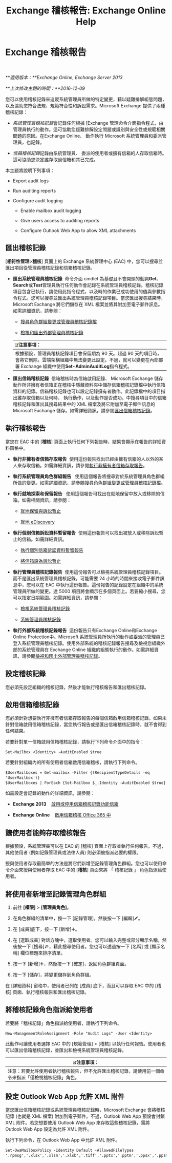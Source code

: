 ﻿---
title: 'Exchange 稽核報告: Exchange Online Help'
TOCTitle: Exchange 稽核報告
ms:assetid: 2b3e1529-1677-4564-be0b-ce22757ddc0d
ms:mtpsurl: https://technet.microsoft.com/zh-tw/library/JJ150497(v=EXCHG.150)
ms:contentKeyID: 50472299
ms.date: 05/23/2018
mtps_version: v=EXCHG.150
ms.translationtype: MT
---

# Exchange 稽核報告

 

_**適用版本：**Exchange Online, Exchange Server 2013_

_**上次修改主題的時間：**2016-12-09_

您可以使用稽核記錄來追蹤系統管理員所做的特定變更，藉以疑難排解組態問題，以及協助您符合法規、規範符合性和訴訟需求。Microsoft Exchange 提供了兩種稽核記錄：

  - *系統管理員稽核記錄*會記錄任何根據 \[Exchange 管理命令介面指令程式，由管理員執行的動作。這可協助您疑難排解設定問題或識別與安全性或規範相關問題的原因。在Exchange Online、 動作執行 Microsoft 系統管理員和委派管理員，也記錄。

  - *信箱稽核記錄*記錄由系統管理員、 委派的使用者或擁有信箱的人存取信箱時。這可協助您決定誰存取過信箱和其已完成。

本主題將說明下列事項：

  - Export audit logs

  - Run auditing reports

  - Configure audit logging
    
      - Enable mailbox audit logging
    
      - Give users access to auditing reports
    
      - Configure Outlook Web App to allow XML attachments

## 匯出稽核記錄

\[**相符性管理**\>**稽核**\] 頁面上的 Exchange 系統管理中心 (EAC) 中，您可以搜尋並匯出項目從管理員稽核記錄和信箱稽核記錄。

  - **匯出系統管理員稽核記錄**  命令介面 cmdlet 為基礎且不會開頭的動詞**Get**、 **Search**或**Test**管理員執行任何動作會記錄在系統管理員稽核記錄。稽核記錄項目包含已執行，請使用此指令程式，以及時的作業已成功使用的值與參數指令程式。您可以搜尋並匯出系統管理員稽核記錄項目。當您匯出搜尋結果時，Microsoft Exchange 將它們儲存在 XML 檔案並將其附加至電子郵件訊息。如需詳細資訊，請參閱：
    
      - [搜尋角色群組變更或管理員稽核記錄檔](search-the-role-group-changes-or-administrator-audit-logs-exchange-2013-help.md)
    
      - [檢視和匯出外部管理員稽核記錄](https://technet.microsoft.com/zh-tw/library/dn505728\(v=exchg.150\))
    
    <table>
    <thead>
    <tr class="header">
    <th><img src="images/Bb124558.note(EXCHG.150).gif" title="注意事項" alt="注意事項" />注意事項：</th>
    </tr>
    </thead>
    <tbody>
    <tr class="odd">
    <td>根據預設，管理員稽核記錄項目會保留期為 90 天。超過 90 天的項目時，會將它刪除。雲端架構組織中無法變更此設定。不過，就可以變更在內部部署 Exchange 組織中使用<strong>Set-AdminAuditLog</strong>指令程式。</td>
    </tr>
    </tbody>
    </table>


  - **匯出信箱稽核記錄**  信箱稽核時為信箱啟用記錄、 Microsoft Exchange 儲存動作所非擁有者信箱正在稽核中隱藏資料夾中儲存信箱稽核記錄檔中執行信箱資料的記錄。信箱稽核記錄也可以設定記錄擁有者動作。此記錄檔中的項目指出誰存取信箱以及何時、 執行動作，以及動作是否成功。中搜尋項目中的信箱稽核記錄和匯出其搜尋結果中的 XML 檔案及將它附加至電子郵件訊息的 Microsoft Exchange 儲存。如需詳細資訊，請參閱[匯出信箱稽核記錄](export-mailbox-audit-logs-exchange-2013-help.md)。

## 執行稽核報告

當您在 EAC 中的 \[**稽核**\] 頁面上執行任何下列報告時，結果會顯示在報告的詳細資料窗格中。

  - **執行非擁有者信箱存取報告**  使用這份報告找出已經由擁有信箱的人以外的某人來存取信箱。如需詳細資訊，請參閱[執行非擁有者信箱存取報告](run-a-non-owner-mailbox-access-report-exchange-online-help.md)。

  - **執行系統管理員角色群組報告**   使用這個報告將搜尋對於系統管理員角色群組所做的變更。如需詳細資訊，請參閱[搜尋角色群組變更或管理員稽核記錄檔](search-the-role-group-changes-or-administrator-audit-logs-exchange-2013-help.md)。

  - **執行就地探索和保留報告**   使用這個報告可找出在就地保留中放入或移除的信箱。如需相關資訊，請參閱：
    
      - [就地保留與訴訟暫止](in-place-hold-and-litigation-hold-exchange-2013-help.md)
    
      - [就地 eDiscovery](in-place-ediscovery-exchange-2013-help.md)

  - **執行個別信箱訴訟資料暫留報告**  使用這份報告可以找出被放入或移除訴訟暫止的信箱。如需詳細資訊。
    
      - [執行個別信箱訴訟資料暫留報告](run-a-per-mailbox-litigation-hold-report-exchange-2013-help.md)
    
      - [將信箱設為訴訟暫止](place-a-mailbox-on-litigation-hold-exchange-2013-help.md)

  - **執行管理員稽核記錄報告**  使用這份報告可以檢視系統管理員稽核記錄項目。而不是匯出系統管理員稽核記錄，可能需要 24 小時的時間來接收電子郵件訊息中，您可以在 EAC 中執行這份報告。這份報告的記錄設定在組織中的系統管理員所做的變更。達 5000 項目將會顯示在多個頁面上。若要縮小搜尋，您可以指定日期範圍。如需詳細資訊，請參閱：
    
      - [檢視系統管理員稽核記錄](view-the-administrator-audit-log-exchange-2013-help.md)
    
      - [系統管理員稽核記錄](administrator-audit-logging-exchange-2013-help.md)

  - **執行外部系統稽核記錄報告**  這份報告只有Exchange Online和Exchange Online Protection中。Microsoft 系統管理員所執行的動作或委派的管理員已登入系統管理員稽核記錄。使用外部系統的稽核記錄報告搜尋及檢視您組織外部的系統管理員在 Exchange Online 組織的組態執行的動作。如需詳細資訊，請參閱[檢視和匯出外部管理員稽核記錄](https://technet.microsoft.com/zh-tw/library/dn505728\(v=exchg.150\))。

## 設定稽核記錄

您必須先設定組織的稽核記錄，然後才能執行稽核報告和匯出稽核記錄。

## 啟用信箱稽核記錄

您必須針對想要執行非擁有者信箱存取報告的每個信箱啟用信箱稽核記錄。如果未針對信箱啟用信箱稽核記錄，當您執行報告或是匯出信箱稽核記錄時，就不會得到任何結果。

若要針對單一信箱啟用信箱稽核記錄，請執行下列命令介面中的指令：

    Set-Mailbox <Identity> -AuditEnabled $true

若要針對組織內的所有使用者信箱啟用信箱稽核，請執行下列命令。

    $UserMailboxes = Get-mailbox -Filter {(RecipientTypeDetails -eq 'UserMailbox')}
    $UserMailboxes | ForEach {Set-Mailbox $_.Identity -AuditEnabled $true}

如需設定會記錄的動作的詳細資訊，請參閱：

  - **Exchange 2013**    [啟用或停用信箱稽核記錄功能信箱](enable-or-disable-mailbox-audit-logging-for-a-mailbox-exchange-2013-help.md)

  - **Exchange Online**    [啟用信箱稽核 Office 365 中](https://go.microsoft.com/fwlink/p/?linkid=626109)

## 讓使用者能夠存取稽核報告

根據預設，系統管理員可以在 EAC 的 \[稽核\] 頁面上存取並執行任何報告。不過，其他使用者 (例如記錄管理員或法律人員) 則必須被指派必要的權限。

授與使用者存取最簡單的方法是將它們新增至記錄管理角色群組。您也可以使用命令介面來授與使用者存取 EAC 中的 \[**稽核**\] 頁面來將 「 稽核記錄 」 角色指派給使用者。

## 將使用者新增至記錄管理角色群組

1.  前往 **\[權限\]** \> **\[管理員角色\]**。

2.  在角色群組的清單中，按一下 \[記錄管理\]，然後按一下 \[編輯\]![編輯圖示](images/JJ218640.6f53ccb2-1f13-4c02-bea0-30690e6ea71d(EXCHG.150).gif "編輯圖示")。

3.  在 \[成員\]底下，按一下 \[新增\]![加入圖示](images/JJ218640.c1e75329-d6d7-4073-a27d-498590bbb558(EXCHG.150).gif "加入圖示")。

4.  在 \[選取成員\] 對話方塊中，選取使用者。您可以輸入完整或部分顯示名稱，然後按一下 \[搜尋\]![搜尋圖示](images/Dn624163.773574d0-9b92-4cab-9f6b-81532c7418b9(EXCHG.150).gif "搜尋圖示")，藉此搜尋使用者。您也可以透過按一下 \[名稱\] 或 \[顯示名稱\] 欄位標題來排序清單。

5.  按一下 \[新增\]![加入圖示](images/JJ218640.c1e75329-d6d7-4073-a27d-498590bbb558(EXCHG.150).gif "加入圖示")，然後按一下 \[確定\]，返回角色群組頁面。

6.  按一下 \[儲存\]，將變更儲存到角色群組。

在 \[詳細資料\] 窗格中，使用者已列在 \[成員\] 底下，而且可以存取 EAC 中的 \[稽核\] 頁面、執行稽核報告和匯出稽核記錄。

## 將稽核記錄角色指派給使用者

若要將「稽核記錄」角色指派給使用者，請執行下列命令。

    New-ManagementRoleAssignment -Role "Audit Logs" -User <Identity>

此動作可讓使用者選擇 EAC 中的 \[規範管理\] \> \[稽核\] 以執行任何報告。使用者也可以匯出信箱稽核記錄，並匯出和檢視系統管理員稽核記錄。

<table>
<thead>
<tr class="header">
<th><img src="images/Bb124558.note(EXCHG.150).gif" title="注意事項" alt="注意事項" />注意事項：</th>
</tr>
</thead>
<tbody>
<tr class="odd">
<td>注意：若要允許使用者執行稽核報告，但不允許匯出稽核記錄，請使用前一個命令來指派「僅檢視稽核記錄」角色。</td>
</tr>
</tbody>
</table>


## 設定 Outlook Web App 允許 XML 附件

當您匯出信箱稽核記錄或系統管理員稽核記錄時，Microsoft Exchange 會將稽核記錄 (也就是 XML 檔案) 附加到電子郵件。不過，Outlook Web App 預設會封鎖 XML 附件。若您想要使用 Outlook Web App 來存取這些稽核記錄，需將 Outlook Web App 設定為允許 XML 附件。

執行下列命令，在 Outlook Web App 中允許 XML 附件。

    Set-OwaMailboxPolicy -Identity Default -AllowedFileTypes '.rpmsg','.xlsx','.xlsm','.xlsb','.tiff','.pptx','.pptm','.ppsx','.ppsm','.docx','.docm','.zip','.xls','.wmv','.wma','.wav','.vsd','.txt','.tif','.rtf','.pub','.ppt','.png','.pdf','.one','.mp3','.jpg','.gif','.doc','.bmp','.avi','.xml'

